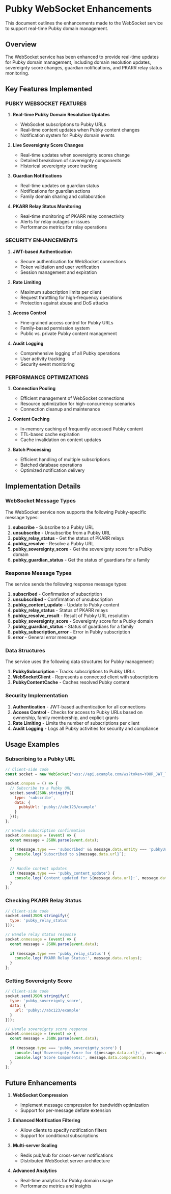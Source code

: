 # Pubky WebSocket Enhancements

This document outlines the enhancements made to the WebSocket service to support real-time Pubky domain management.

## Overview

The WebSocket service has been enhanced to provide real-time updates for Pubky domain management, including domain resolution updates, sovereignty score changes, guardian notifications, and PKARR relay status monitoring.

## Key Features Implemented

### PUBKY WEBSOCKET FEATURES

1. **Real-time Pubky Domain Resolution Updates**
   - WebSocket subscriptions to Pubky URLs
   - Real-time content updates when Pubky content changes
   - Notification system for Pubky domain events

2. **Live Sovereignty Score Changes**
   - Real-time updates when sovereignty scores change
   - Detailed breakdown of sovereignty components
   - Historical sovereignty score tracking

3. **Guardian Notifications**
   - Real-time updates on guardian status
   - Notifications for guardian actions
   - Family domain sharing and collaboration

4. **PKARR Relay Status Monitoring**
   - Real-time monitoring of PKARR relay connectivity
   - Alerts for relay outages or issues
   - Performance metrics for relay operations

### SECURITY ENHANCEMENTS

1. **JWT-based Authentication**
   - Secure authentication for WebSocket connections
   - Token validation and user verification
   - Session management and expiration

2. **Rate Limiting**
   - Maximum subscription limits per client
   - Request throttling for high-frequency operations
   - Protection against abuse and DoS attacks

3. **Access Control**
   - Fine-grained access control for Pubky URLs
   - Family-based permission system
   - Public vs. private Pubky content management

4. **Audit Logging**
   - Comprehensive logging of all Pubky operations
   - User activity tracking
   - Security event monitoring

### PERFORMANCE OPTIMIZATIONS

1. **Connection Pooling**
   - Efficient management of WebSocket connections
   - Resource optimization for high-concurrency scenarios
   - Connection cleanup and maintenance

2. **Content Caching**
   - In-memory caching of frequently accessed Pubky content
   - TTL-based cache expiration
   - Cache invalidation on content updates

3. **Batch Processing**
   - Efficient handling of multiple subscriptions
   - Batched database operations
   - Optimized notification delivery

## Implementation Details

### WebSocket Message Types

The WebSocket service now supports the following Pubky-specific message types:

1. **subscribe** - Subscribe to a Pubky URL
2. **unsubscribe** - Unsubscribe from a Pubky URL
3. **pubky_relay_status** - Get the status of PKARR relays
4. **pubky_resolve** - Resolve a Pubky URL
5. **pubky_sovereignty_score** - Get the sovereignty score for a Pubky domain
6. **pubky_guardian_status** - Get the status of guardians for a family

### Response Message Types

The service sends the following response message types:

1. **subscribed** - Confirmation of subscription
2. **unsubscribed** - Confirmation of unsubscription
3. **pubky_content_update** - Update to Pubky content
4. **pubky_relay_status** - Status of PKARR relays
5. **pubky_resolve_result** - Result of Pubky URL resolution
6. **pubky_sovereignty_score** - Sovereignty score for a Pubky domain
7. **pubky_guardian_status** - Status of guardians for a family
8. **pubky_subscription_error** - Error in Pubky subscription
9. **error** - General error message

### Data Structures

The service uses the following data structures for Pubky management:

1. **PubkySubscription** - Tracks subscriptions to Pubky URLs
2. **WebSocketClient** - Represents a connected client with subscriptions
3. **PubkyContentCache** - Caches resolved Pubky content

### Security Implementation

1. **Authentication** - JWT-based authentication for all connections
2. **Access Control** - Checks for access to Pubky URLs based on ownership, family membership, and explicit grants
3. **Rate Limiting** - Limits the number of subscriptions per client
4. **Audit Logging** - Logs all Pubky activities for security and compliance

## Usage Examples

### Subscribing to a Pubky URL

```javascript
// Client-side code
const socket = new WebSocket('wss://api.example.com/ws?token=YOUR_JWT_TOKEN');

socket.onopen = () => {
  // Subscribe to a Pubky URL
  socket.send(JSON.stringify({
    type: 'subscribe',
    data: {
      pubkyUrl: 'pubky://abc123/example'
    }
  }));
};

// Handle subscription confirmation
socket.onmessage = (event) => {
  const message = JSON.parse(event.data);
  
  if (message.type === 'subscribed' && message.data.entity === 'pubkyUrl') {
    console.log(`Subscribed to ${message.data.url}`);
  }
  
  // Handle content updates
  if (message.type === 'pubky_content_update') {
    console.log(`Content updated for ${message.data.url}:`, message.data.content);
  }
};
```

### Checking PKARR Relay Status

```javascript
// Client-side code
socket.send(JSON.stringify({
  type: 'pubky_relay_status'
}));

// Handle relay status response
socket.onmessage = (event) => {
  const message = JSON.parse(event.data);
  
  if (message.type === 'pubky_relay_status') {
    console.log('PKARR Relay Status:', message.data.relays);
  }
};
```

### Getting Sovereignty Score

```javascript
// Client-side code
socket.send(JSON.stringify({
  type: 'pubky_sovereignty_score',
  data: {
    url: 'pubky://abc123/example'
  }
}));

// Handle sovereignty score response
socket.onmessage = (event) => {
  const message = JSON.parse(event.data);
  
  if (message.type === 'pubky_sovereignty_score') {
    console.log(`Sovereignty Score for ${message.data.url}:`, message.data.sovereignty_score);
    console.log('Score Components:', message.data.components);
  }
};
```

## Future Enhancements

1. **WebSocket Compression**
   - Implement message compression for bandwidth optimization
   - Support for per-message deflate extension

2. **Enhanced Notification Filtering**
   - Allow clients to specify notification filters
   - Support for conditional subscriptions

3. **Multi-server Scaling**
   - Redis pub/sub for cross-server notifications
   - Distributed WebSocket server architecture

4. **Advanced Analytics**
   - Real-time analytics for Pubky domain usage
   - Performance metrics and insights